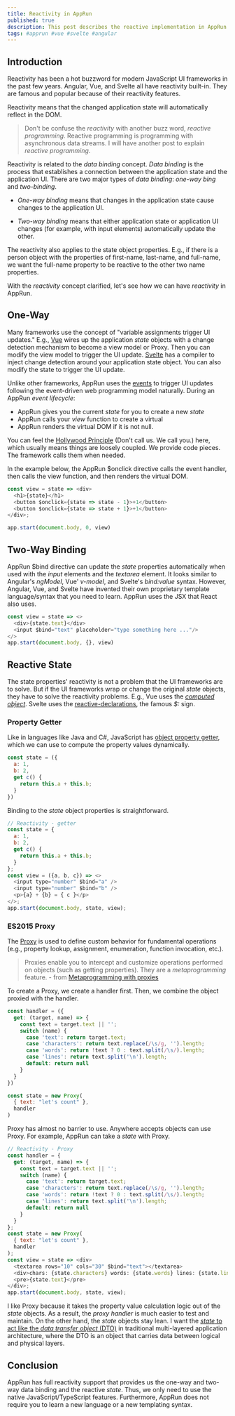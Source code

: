 ```yaml
---
title: Reactivity in AppRun
published: true
description: This post describes the reactive implementation in AppRun
tags: #apprun #vue #svelte #angular
---
```


## Introduction

Reactivity has been a hot buzzword for modern JavaScript UI frameworks in the past few years. Angular, Vue, and Svelte all have reactivity built-in. They are famous and popular because of their reactivity features.

Reactivity means that the changed application state will automatically reflect in the DOM.

> Don't be confuse the _reactivity_ with another buzz word, _reactive programming_. Reactive programming is programming with asynchronous data streams. I will have another post to explain _reactive programming_.

Reactivity is related to the _data binding_ concept. _Data binding_ is the process that establishes a connection between the application state and the application UI. There are two major types of _data binding_: _one-way bing_ and _two-binding_.

* _One-way binding_ means that changes in the application state cause changes to the application UI.

* _Two-way binding_ means that either application state or application UI changes (for example, with input elements) automatically update the other.

The reactivity also applies to the state object properties. E.g., if there is a person object with the properties of first-name, last-name, and full-name, we want the full-name property to be reactive to the other two name properties.

With the _reactivity_ concept clarified, let's see how we can have _reactivity_ in AppRun.

## One-Way

Many frameworks use the concept of "variable assignments trigger UI updates." E.g., [Vue](https://v1.vuejs.org/guide/reactivity.html) wires up the application _state_ objects with a change detection mechanism to become a view model or Proxy. Then you can modify the view model to trigger the UI update. [Svelte](https://github.com/sveltejs/rfcs/blob/master/text/0001-reactive-assignments.md) has a compiler to inject change detection around your application state object. You can also modify the state to trigger the UI update.

Unlike other frameworks, AppRun uses the [events](https://observablehq.com/@yysun/apprun-events-evolved) to trigger UI updates following the event-driven web programming model naturally. During an AppRun _event lifecycle_:

* AppRun gives you the current _state_ for you to create a new _state_
* AppRun calls your _view_ function to create a virtual
* AppRun renders the virtual DOM if it is not null.

You can feel the [Hollywood Principle](https://wiki.c2.com/?HollywoodPrinciple) (Don't call us. We call you.) here, which usually means things are loosely coupled. We provide code pieces. The framework calls them when needed.

In the example below, the AppRun $onclick directive calls the event handler, then calls the view function, and then renders the virtual DOM.

```js
const view = state => <div>
  <h1>{state}</h1>
  <button $onclick={state => state - 1}>+1</button>
  <button $onclick={state => state + 1}>+1</button>
</div>;

app.start(document.body, 0, view)
```
<apprun-code></apprun-code>

## Two-Way Binding

AppRun $bind directive can update the _state_ properties automatically when used with the _input_ elements and the _textarea_ element. It looks similar to Angular's *ngModel*, Vue' *v-model*, and Svelte's *bind:value* syntax. However, Angular, Vue, and Svelte have invented their own proprietary template language/syntax that you need to learn. AppRun uses the JSX that React also uses.

```js
const view = state => <>
  <div>{state.text}</div>
  <input $bind="text" placeholder="type something here ..."/>
</>
app.start(document.body, {}, view)
```
<apprun-code code-width="50%"></apprun-code>

## Reactive State

The state properties' reactivity is not a problem that the UI frameworks are to solve. But if the UI frameworks wrap or change the original _state_ objects, they have to solve the reactivity problems. E.g., Vue uses the [_computed object_](https://vuejs.org/v2/guide/computed.html). Svelte uses the [reactive-declarations](https://svelte.dev/examples#reactive-declarations), the famous *$:* sign.


### Property Getter

Like in languages like Java and C#, JavaScript has [object property getter](https://developer.mozilla.org/en-US/docs/Web/JavaScript/Reference/Functions/get), which we can use to compute the property values dynamically.

```js
const state = ({
  a: 1,
  b: 2,
  get c() {
    return this.a + this.b;
  }
})
```

Binding to the _state_ object properties is straightforward.

```js
// Reactivity - getter
const state = {
  a: 1,
  b: 2,
  get c() {
    return this.a + this.b;
  }
};
const view = ({a, b, c}) => <>
  <input type="number" $bind="a" />
  <input type="number" $bind="b" />
  <p>{a} + {b} = { c }</p>
</>;
app.start(document.body, state, view);
```
<apprun-code code-width="50%"></apprun-code>

### ES2015 Proxy

The [Proxy](https://developer.mozilla.org/en-US/docs/Web/JavaScript/Reference/Global_Objects/Proxy) is used to define custom behavior for fundamental operations (e.g., property lookup, assignment, enumeration, function invocation, etc.).

> Proxies enable you to intercept and customize operations performed on objects (such as getting properties). They are a _metaprogramming_ feature. - from [Metaprogramming with proxies](https://exploringjs.com/es6/ch_proxies.html#sec_programming-vs-metaprogramming)

To create a Proxy, we create a handler first. Then, we combine the object proxied with the handler.

```js
const handler = ({
  get: (target, name) => {
    const text = target.text || '';
    switch (name) {
      case 'text': return target.text;
      case 'characters': return text.replace(/\s/g, '').length;
      case 'words': return !text ? 0 : text.split(/\s/).length;
      case 'lines': return text.split('\n').length;
      default: return null
    }
  }
})

const state = new Proxy(
  { text: "let's count" },
  handler
)
```

Proxy has almost no barrier to use. Anywhere accepts objects can use Proxy. For example, AppRun can take a _state_ with Proxy.

```js
// Reactivity - Proxy
const handler = {
  get: (target, name) => {
    const text = target.text || '';
    switch (name) {
      case 'text': return target.text;
      case 'characters': return text.replace(/\s/g, '').length;
      case 'words': return !text ? 0 : text.split(/\s/).length;
      case 'lines': return text.split('\n').length;
      default: return null
    }
  }
};
const state = new Proxy(
  { text: "let's count" },
  handler
);
const view = state => <div>
  <textarea rows="10" cols="30" $bind="text"></textarea>
  <div>chars: {state.characters} words: {state.words} lines: {state.lines}</div>
  <pre>{state.text}</pre>
</div>;
app.start(document.body, state, view);
```
<apprun-code style="height:300px" code-width="50%"></apprun-code>

I like Proxy because it takes the property value calculation logic out of the _state_ objects. As a result, the _proxy handler_ is much easier to test and maintain. On the other hand, the _state_ objects stay lean. I want the [_state_ to act like the _data transfer object_ (DTO)](https://apprun.js.org/docs/#/04-architecture) in traditional multi-layered application architecture, where the DTO is an object that carries data between logical and physical layers.


## Conclusion

AppRun has full reactivity support that provides us the one-way and two-way data binding and the reactive _state_. Thus, we only need to use the native JavaScript/TypeScript features. Furthermore, AppRun does not require you to learn a new language or a new templating syntax.






